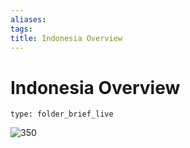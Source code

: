```yaml
---
aliases: 
tags: 
title: Indonesia Overview
---
```

# Indonesia Overview
 
```ccard
type: folder_brief_live
```
 
![350](geo/Continent/Asia/Indonesia/Flag_of_Indonesia.svg)


